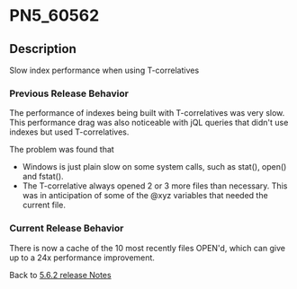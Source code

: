 # PN5_60562

<PageHeader />

## Description

Slow index performance when using T-correlatives

### Previous Release Behavior

The performance of indexes being built with T-correlatives was very slow. This performance drag was also noticeable with jQL queries that didn't use indexes but used T-correlatives.

The problem was found that

- Windows is just plain slow on some system calls, such as stat(), open() and fstat().
- The T-correlative always opened 2 or 3 more files than necessary. This was in anticipation of some of the @xyz variables that needed the current file.

### Current Release Behavior

There is now a cache of the 10 most recently files OPEN'd, which can give up to a 24x performance improvement.

Back to [5.6.2 release Notes](./../README.md)
